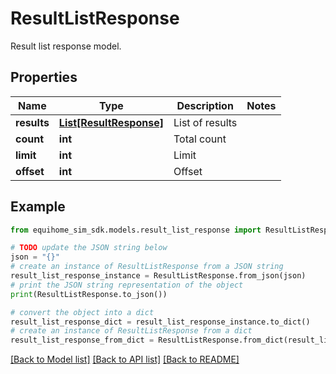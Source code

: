 # ResultListResponse

Result list response model.

## Properties

Name | Type | Description | Notes
------------ | ------------- | ------------- | -------------
**results** | [**List[ResultResponse]**](ResultResponse.md) | List of results | 
**count** | **int** | Total count | 
**limit** | **int** | Limit | 
**offset** | **int** | Offset | 

## Example

```python
from equihome_sim_sdk.models.result_list_response import ResultListResponse

# TODO update the JSON string below
json = "{}"
# create an instance of ResultListResponse from a JSON string
result_list_response_instance = ResultListResponse.from_json(json)
# print the JSON string representation of the object
print(ResultListResponse.to_json())

# convert the object into a dict
result_list_response_dict = result_list_response_instance.to_dict()
# create an instance of ResultListResponse from a dict
result_list_response_from_dict = ResultListResponse.from_dict(result_list_response_dict)
```
[[Back to Model list]](../README.md#documentation-for-models) [[Back to API list]](../README.md#documentation-for-api-endpoints) [[Back to README]](../README.md)


